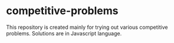 # competitive-problems
This repository is created mainly for trying out various competitive problems. Solutions are in Javascript language.
